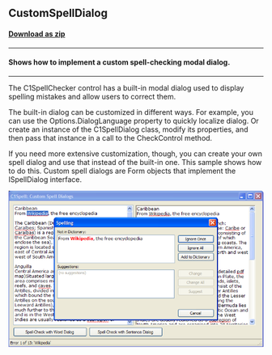 ## CustomSpellDialog
#### [Download as zip](https://grapecity.github.io/DownGit/#/home?url=https://github.com/GrapeCity/ComponentOne-WinForms-Samples/tree/master/NetFramework\SpellChecker\CS\CustomSpellDialog)
____
#### Shows how to implement a custom spell-checking modal dialog.
____
The C1SpellChecker control has a built-in modal dialog used to display spelling mistakes and allow users to correct them.

The built-in dialog can be customized in different ways.
For example, you can use the Options.DialogLanguage property to quickly localize dialog.
Or create an instance of the C1SpellDialog class, modify its properties, and then pass that instance in a call to the CheckControl method.

If you need more extensive customization, though, you can create your own spell dialog and use that instead of the built-in one.
This sample shows how to do this. Custom spell dialogs are Form objects that implement the ISpellDialog interface.

![screenshot](screenshot.PNG)
